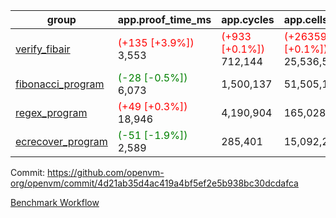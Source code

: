 | group | app.proof_time_ms | app.cycles | app.cells_used | leaf.proof_time_ms | leaf.cycles | leaf.cells_used |
| -- | -- | -- | -- | -- | -- | -- |
| [verify_fibair](https://github.com/openvm-org/openvm/blob/benchmark-results/benchmarks-dispatch/refs/heads/chore/cleanup-num2bits/verify_fibair-4d21ab35d4ac419a4bf5ef2e5b938bc30dcdafca.md) |<span style='color: red'>(+135 [+3.9%])</span> 3,553 | <span style='color: red'>(+933 [+0.1%])</span> 712,144 | <span style='color: red'>(+26359 [+0.1%])</span> 25,536,574 |- | - | - |
| [fibonacci_program](https://github.com/openvm-org/openvm/blob/benchmark-results/benchmarks-dispatch/refs/heads/chore/cleanup-num2bits/fibonacci-4d21ab35d4ac419a4bf5ef2e5b938bc30dcdafca.md) |<span style='color: green'>(-28 [-0.5%])</span> 6,073 |  1,500,137 |  51,505,102 |<span style='color: red'>(+115 [+0.9%])</span> 13,302 |  3,086,490 |  110,740,008 |
| [regex_program](https://github.com/openvm-org/openvm/blob/benchmark-results/benchmarks-dispatch/refs/heads/chore/cleanup-num2bits/regex-4d21ab35d4ac419a4bf5ef2e5b938bc30dcdafca.md) |<span style='color: red'>(+49 [+0.3%])</span> 18,946 |  4,190,904 |  165,028,173 |<span style='color: green'>(-92 [-0.3%])</span> 30,333 |  5,938,263 |  244,203,631 |
| [ecrecover_program](https://github.com/openvm-org/openvm/blob/benchmark-results/benchmarks-dispatch/refs/heads/chore/cleanup-num2bits/ecrecover-4d21ab35d4ac419a4bf5ef2e5b938bc30dcdafca.md) |<span style='color: green'>(-51 [-1.9%])</span> 2,589 |  285,401 |  15,092,297 |<span style='color: green'>(-714 [-1.7%])</span> 41,498 |  8,658,354 |  365,957,419 |


Commit: https://github.com/openvm-org/openvm/commit/4d21ab35d4ac419a4bf5ef2e5b938bc30dcdafca

[Benchmark Workflow](https://github.com/openvm-org/openvm/actions/runs/12824482434)
